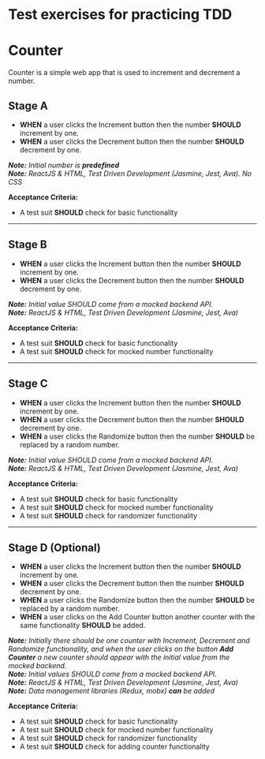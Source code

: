# Test exercises for practicing TDD



# Counter
Counter is a simple web app that is used to increment and decrement a number.


## Stage A

* **WHEN** a user clicks the Increment button then the number **SHOULD** increment by one.
* **WHEN** a user clicks the Decrement button then the number **SHOULD** decrement by one.


***Note:** Initial number is **predefined***\
***Note:** ReactJS & HTML, Test Driven Development (Jasmine, Jest, Ava). No CSS*

**Acceptance Criteria:**
* A test suit **SHOULD** check for basic functionality


---

## Stage B

* **WHEN** a user clicks the Increment button then the number **SHOULD** increment by one.
* **WHEN** a user clicks the Decrement button then the number **SHOULD** decrement by one.

***Note:** Initial value SHOULD come from a mocked backend API.*\
***Note:** ReactJS & HTML, Test Driven Development (Jasmine, Jest, Ava)*

**Acceptance Criteria:**
* A test suit **SHOULD** check for basic functionality
* A test suit **SHOULD** check for mocked number functionality

---

## Stage C

* **WHEN** a user clicks the Increment button then the number **SHOULD** increment by one.
* **WHEN** a user clicks the Decrement button then the number **SHOULD** decrement by one.
* **WHEN** a user clicks the Randomize button then the number **SHOULD** be replaced by a random number.

***Note:** Initial value SHOULD come from a mocked backend API.*\
***Note:** ReactJS & HTML, Test Driven Development (Jasmine, Jest, Ava)*

**Acceptance Criteria:**
* A test suit **SHOULD** check for basic functionality
* A test suit **SHOULD** check for mocked number functionality
* A test suit **SHOULD** check for randomizer functionality

---

## Stage D (Optional)

* **WHEN** a user clicks the Increment button then the number **SHOULD** increment by one.
* **WHEN** a user clicks the Decrement button then the number **SHOULD** decrement by one.
* **WHEN** a user clicks the Randomize button then the number **SHOULD** be replaced by a random number.
* **WHEN** a user clicks on the Add Counter button another counter with the same functionality **SHOULD** be added.

***Note:** Initially there should be one counter with Increment, Decrement and Randomize functionality, and when the user clicks on the button __Add Counter__ a new counter should appear with the initial value from the mocked backend.*\
***Note:** Initial values SHOULD come from a mocked backend API.*\
***Note:** ReactJS & HTML, Test Driven Development (Jasmine, Jest, Ava)*
***Note:** Data management libraries (Redux, mobx) **can** be added*

**Acceptance Criteria:**
* A test suit **SHOULD** check for basic functionality
* A test suit **SHOULD** check for mocked number functionality
* A test suit **SHOULD** check for randomizer functionality
* A test suit **SHOULD** check for adding counter functionality